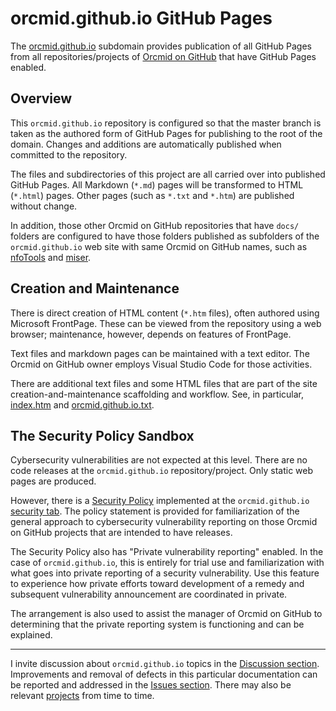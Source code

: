 <!-- README.md 1.1.0                UTF-8                         2024-09-30
     ----1----|----2----|----3----|----4----|----5----|----6----|----7----|--*
     -->
# orcmid.github.io GitHub Pages

The [orcmid.github.io](https://orcmid.github.io) subdomain provides
publication of all GitHub Pages from all repositories/projects of
[Orcmid on GitHub](https://github.com/orcmid) that have GitHub Pages
enabled.

## Overview

This `orcmid.github.io` repository is configured so that the master branch
is taken as the authored form of GitHub Pages for publishing to the root of
the domain.  Changes and additions are automatically published when committed
to the repository.

The files and subdirectories of this project are all carried over into
published GitHub Pages.  All Markdown (`*.md`) pages will be transformed to
HTML (`*.html`) pages.  Other pages (such as `*.txt` and `*.htm`) are
published without change.

In addition, those other Orcmid on GitHub repositories that have `docs/`
folders are configured to have those folders published as subfolders of the
`orcmid.github.io` web site with same Orcmid on GitHub names, such as
[nfoTools](https://orcmid.github.io/nfoTools) and
[miser](https://orcmid.github.io/miser).

## Creation and Maintenance

There is direct creation of HTML content (`*.htm` files), often authored using
Microsoft FrontPage.  These can be viewed from the repository using a web
browser; maintenance, however, depends on features of FrontPage.

Text files and markdown pages can be maintained with a text editor.  The
Orcmid on GitHub owner employs Visual Studio Code for those activities.

There are additional text files and some HTML files that are part of the
site creation-and-maintenance scaffolding and workflow.  See, in particular,
[index.htm](https://orcmid.github.io/index.htm) and
[orcmid.github.io.txt](https://orcmid.github.io/orcmid.github.io.txt).

## The Security Policy Sandbox

Cybersecurity vulnerabilities are not expected at this level.  There are no
code releases at the `orcmid.github.io` repository/project.  Only static web
pages are produced.

However, there is a
[Security Policy](https://orcmid.github.io/SECURITY.html)
implemented at the `orcmid.github.io`
[security tab](https://github.com/orcmid/orcmid.github.io/security).  The
policy statement is provided for familiarization of the general approach
to cybersecurity vulnerability reporting on those Orcmid on GitHub projects
that are intended to have releases.

The Security Policy also has "Private vulnerability reporting" enabled.  In
the case of `orcmid.github.io`, this is entirely for trial use and
familiarization with what goes into private reporting of a security
vulnerability.  Use this feature to experience how private efforts toward
development of a remedy and subsequent vulnerability announcement are
coordinated in private.

The arrangement is also used to assist the manager of Orcmid on GitHub to
determining that the private reporting system is functioning and can be
explained.

----

I invite discussion about `orcmid.github.io` topics in the
[Discussion section](https://github.com/orcmid/orcmid.github.io/discussions).
Improvements and removal of defects in this particular documentation can be
reported and addressed in the
[Issues section](https://github.com/orcmid/orcmid.github.io/issues).  There
may also be relevant
[projects](https://github.com/orcmid/orcmid.github.io/projects)
from time to time.

<!--

      1.1.0 2024-09-30T15:37Z Touch-up, refining the Sandbox explanation
      1.0.0 2024-09-29T18:23Z First completed draft
      0.0.0 2024-09-29T15:12Z Trial Version to Verify non-interference with
            index.md
      -->
